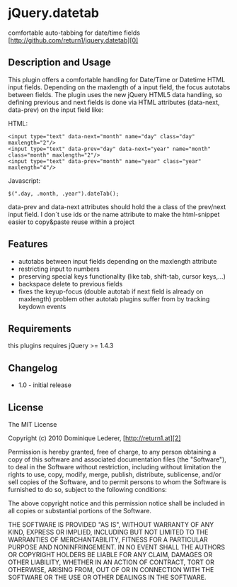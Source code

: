  jQuery.datetab
=================
comfortable auto-tabbing for date/time fields
[http://github.com/return1/jquery.datetab][0]

Description and Usage
---------------------

This plugin offers a comfortable handling for Date/Time or Datetime HTML input fields. Depending on the maxlength of a input field, the focus autotabs between fields. The plugin uses the new jQuery HTML5 data handling, so defining previous and next fields is done
via HTML attributes (data-next, data-prev) on the input field like:

HTML:

    <input type="text" data-next="month" name="day" class="day" maxlength="2"/>
    <input type="text" data-prev="day" data-next="year" name="month" class="month" maxlength="2"/>
    <input type="text" data-prev="month" name="year" class="year" maxlength="4"/>

Javascript:

    $(".day, .month, .year").dateTab();

data-prev and data-next attributes should hold the a class of the prev/next input field. I don´t use ids or the name attribute to make the html-snippet easier to copy&paste reuse within a project

Features
--------

* autotabs between input fields depending on the maxlength attribute
* restricting input to numbers
* preserving special keys functionality (like tab, shift-tab, cursor keys,...)
* backspace delete to previous fields
* fixes the keyup-focus (double autotab if next field is already on maxlength) problem other autotab plugins suffer from by tracking keydown events

Requirements
------------

this plugins requires jQuery >= 1.4.3

Changelog
---------

* 1.0 - initial release


License
-------

The MIT License

Copyright (c) 2010 Dominique Lederer, [http://return1.at][2]

Permission is hereby granted, free of charge, to any person obtaining
a copy of this software and associated documentation files (the
"Software"), to deal in the Software without restriction, including
without limitation the rights to use, copy, modify, merge, publish,
distribute, sublicense, and/or sell copies of the Software, and to
permit persons to whom the Software is furnished to do so, subject to
the following conditions:

The above copyright notice and this permission notice shall be
included in all copies or substantial portions of the Software.

THE SOFTWARE IS PROVIDED "AS IS", WITHOUT WARRANTY OF ANY KIND,
EXPRESS OR IMPLIED, INCLUDING BUT NOT LIMITED TO THE WARRANTIES OF
MERCHANTABILITY, FITNESS FOR A PARTICULAR PURPOSE AND
NONINFRINGEMENT. IN NO EVENT SHALL THE AUTHORS OR COPYRIGHT HOLDERS BE
LIABLE FOR ANY CLAIM, DAMAGES OR OTHER LIABILITY, WHETHER IN AN ACTION
OF CONTRACT, TORT OR OTHERWISE, ARISING FROM, OUT OF OR IN CONNECTION
WITH THE SOFTWARE OR THE USE OR OTHER DEALINGS IN THE SOFTWARE.

[0]: http://github.com/return1/jquery.datetab "jQuery.datetab"
[1]: http://www.mathachew.com/sandbox/jquery-autotab/ "jQuery.autotab"
[2]: http://return1.at/ "return1"